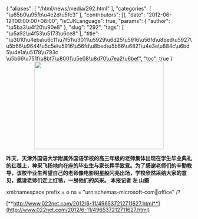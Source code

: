{
    "aliases": [
        "/html/news/media/292.html"
    ],
    "categories": [
        "\u65b0\u95fb\u4e2d\u5fc3"
    ],
    "contributors": [],
    "date": "2012-06-12T00:00:00+08:00",
    "isCJKLanguage": true,
    "params": {
        "author": "\u5ba3\u4f20\u90e8"
    },
    "slug": "292",
    "tags": [
        "\u5a92\u4f53\u5173\u6ce8"
    ],
    "title": "\u3010\u4eba\u6c11\u7f51\u3011\u5929\u6d25\u5916\u56fd\u8bed\u5927\u5b66\u9644\u5c5e\u5916\u56fd\u8bed\u5b66\u6821\u4e3e\u884c\u6bd5\u4e1a\u5178\u793c \u5b66\u751f\u8bf7\u8001\u5e08\u8d70\u7ea2\u6bef",
    "toc": true
}
**<img
    src="https://cdn.tfls.online/mirror/full/9dc5c1493e01db5b04a90ff8ae513716ba02d4fe.jpg"
    style="display:block;margin-left:auto;margin-right:auto;"
    decoding="async"
    fetchpriority="auto"
    loading="lazy"
    height="238"
    width="350"
/>**

**昨天，天津外国语大学附属外国语学校的高三年级的老师集体出现在学生毕业典礼的红毯上，神采飞扬地向在座的毕业生与家长挥手致意。为了感谢老师们的辛勤教导，该校毕业生希望自己的老师像电影明星般闪亮出场，学校欣然采纳大家的意见，邀请老师们走上红毯，一展他们的风采。 本报记者 左 山摄**

xml:namespace prefix = o ns = "urn:schemas-microsoft-com:office:office" /?

[**http://www.022net.com/2012/6-11/496537212711627.html**](http://www.022net.com/2012/6-11/496537212711627.html)


